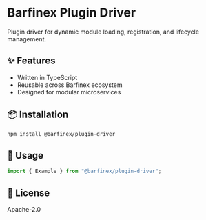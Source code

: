 # Barfinex Plugin Driver

Plugin driver for dynamic module loading, registration, and lifecycle management.

## ✨ Features
- Written in TypeScript
- Reusable across Barfinex ecosystem
- Designed for modular microservices

## 📦 Installation
```bash
npm install @barfinex/plugin-driver
```

## 🚀 Usage
```ts
import { Example } from "@barfinex/plugin-driver";
```

## 📄 License
Apache-2.0
